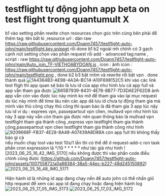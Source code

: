 # testflight tự động john app beta on test flight trong quantumult X
b1 vào setting phần rewite chọn resources chọn góc trên cùng bên phải để thêm tag: tên bất kì ,resource url : dán raw https://raw.githubusercontent.com/Doann7457/testflight-auto-john/main/testflight.key.snippet rồi done b1
b2 ngoài mh chính có 3 gạch cạnh nút setting chọn vào phần request rồi add  - advanced   tag:name , script : raw https://raw.githubusercontent.com/Doann7457/testflight-auto-john/main/Auto_join_TF-VIETHOABYDOAN.js , icon : ảnh icon  : https://raw.githubusercontent.com/Doann7457/testflight-auto-john/main/testflight.png , done b2 
b3 bật mitm và rewrite rồi bật vpn . done
thành quả 
![1A4364B3-AE98-4A3A-BC14-A10F698152C5](https://github.com/Doann7457/testflight-auto-john/assets/100755872/fc4d61b6-7e59-457c-b9db-1988ed913306)
khi vào các link test fligh thì app quan sẽ báo là lưu id của app như hình lưu cả app full  và app vẫn tham gia được 
![665B7939-8431-4E78-8B77-7D3DAE2F62D8](https://github.com/Doann7457/testflight-auto-john/assets/100755872/811a4e41-ee9a-4f4a-b191-88de0e82c504)
ảnh app vẫn còn vào được 
lúc này mình ko mở để tham gia 
vào lại mục request do lúc này mình để time lâu nên các app dã lưu id chưa tự động tham gia mà mình vào thủ công chạy thủ công thì quan báo là đã tham gia 3 app lúc nãy lưu id ví dụ : exprees vpn, passepartout vpn clien, mullavd vpn như hình lúc này 3 app này vẫn còn tham gia được nên quan thông báo là mullvad vpn testflight tham gia thành công ,express vpn testflight tham gia thành công,passepartout vpn clien testflight tham gia thành công như hình ![9209668F-FB37-4E28-8A48-A07439A8D88A](https://github.com/Doann7457/testflight-auto-john/assets/100755872/646f8101-4587-4eb3-bcf1-df98b6baf64f)
còn app full thì không thấy báo gì cả  
nếu muốn chạy tool vào test 10s/1 lần thì có thể để ở request-add-c ron task phần cron expression là */10 * * * * *  như tác giả như hình ![2023_06_25_16_42_IMG_5170] 
nếu không được thì vào phần code điều chỉnh cũng được 
(https://github.com/Doann7457/testflight-auto-john/assets/100755872/a0a88384-38a5-44ec-b227-48d245150892)
![2023_06_25_16_48_IMG_5171](https://github.com/Doann7457/testflight-auto-john/assets/100755872/f110e644-5cab-4903-bd48-15a2fba43676)

Hiện hành id là những id app đang chạy nền để auto john
có thể nhấn giữ http request để xem các app id đang chạy hoặc đang hiện hành log 
![2023_06_25_17_05_IMG_5173](https://github.com/Doann7457/testflight-auto-john/assets/100755872/7decf877-dca4-4250-8b6f-2fac363964a1)
![2023_06_25_17_03_IMG_5172](https://github.com/Doann7457/testflight-auto-john/assets/100755872/80eda3af-7f6b-49ed-9da7-a744a1d92677)
